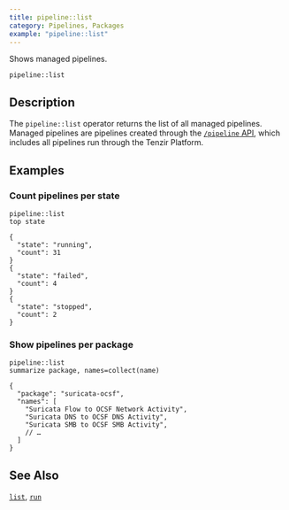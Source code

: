 ```yaml
---
title: pipeline::list
category: Pipelines, Packages
example: "pipeline::list"
---
```


Shows managed pipelines.

```tql
pipeline::list
```

## Description

The `pipeline::list` operator returns the list of all managed pipelines. Managed
pipelines are pipelines created through the [`/pipeline`
API](/reference/node/api), which includes all pipelines run through the Tenzir
Platform.

## Examples

### Count pipelines per state

```tql
pipeline::list
top state
```

```tql
{
  "state": "running",
  "count": 31
}
{
  "state": "failed",
  "count": 4
}
{
  "state": "stopped",
  "count": 2
}
```

### Show pipelines per package

```tql
pipeline::list
summarize package, names=collect(name)
```

```tql
{
  "package": "suricata-ocsf",
  "names": [
    "Suricata Flow to OCSF Network Activity",
    "Suricata DNS to OCSF DNS Activity",
    "Suricata SMB to OCSF SMB Activity",
    // …
  ]
}
```

## See Also

[`list`](/reference/operators/package/list),
[`run`](/reference/operators/pipeline/run)
